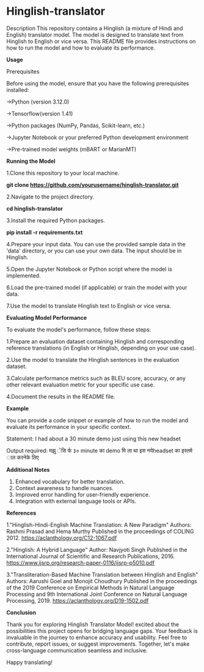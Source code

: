 # Hinglish-translator
Description
This repository contains a Hinglish (a mixture of Hindi and English) translator model. The model is designed to translate text from Hinglish to English or vice versa. This README file provides instructions on how to run the model and how to evaluate its performance.

**Usage**

Prerequisites

Before using the model, ensure that you have the following prerequisites installed:

->Python (version 3.12.0)

->Tensorflow(version 1.41)

->Python packages (NumPy, Pandas, Scikit-learn, etc.)

->Jupyter Notebook or your preferred Python development environment

->Pre-trained model weights (mBART or MarianMT)

**Running the Model**

1.Clone this repository to your local machine.

  **git clone https://github.com/yourusername/hinglish-translator.git**
  
2.Navigate to the project directory.

  **cd hinglish-translator**
  
3.Install the required Python packages.

 **pip install -r requirements.txt**
 
4.Prepare your input data. You can use the provided sample data in the 'data' directory, or you can use your own data. The input should be in Hinglish.

5.Open the Jupyter Notebook or Python script where the model is implemented.

6.Load the pre-trained model (if applicable) or train the model with your data.

7.Use the model to translate Hinglish text to English or vice versa.

**Evaluating Model Performance**

To evaluate the model's performance, follow these steps:

1.Prepare an evaluation dataset containing Hinglish and corresponding reference translations (in English or Hinglish, depending on your use case).

2.Use the model to translate the Hinglish sentences in the evaluation dataset.

3.Calculate performance metrics such as BLEU score, accuracy, or any other relevant evaluation metric for your specific use case.

4.Document the results in the README file.

**Example**

You can provide a code snippet or example of how to run the model and evaluate its performance in your specific context.

Statement: I had about a 30 minute demo just using this new headset

Output required: मझु ेसि र्फ ३० minute का demo मि ला था इस नयेheadset का इस्तमे ाल करनेके लिए

**Additional Notes**
1. Enhanced vocabulary for better translation.
2. Context awareness to handle nuances.
3. Improved error handling for user-friendly experience.
4. Integration with external language tools or APIs.

**References**

1."Hinglish-Hindi-English Machine Translation: A New Paradigm"
Authors: Rashmi Prasad and Hema Murthy
Published in the proceedings of COLING 2012.
https://aclanthology.org/C12-1067.pdf

2."Hinglish: A Hybrid Language"
Author: Navjyoti Singh
Published in the International Journal of Scientific and Research Publications, 2016.
https://www.ijsrp.org/research-paper-0116/ijsrp-p5010.pdf

3."Transliteration-Based Machine Translation between Hinglish and English"
Authors: Aarushi Goel and Monojit Choudhury
Published in the proceedings of the 2019 Conference on Empirical Methods in Natural Language Processing and 9th International Joint Conference on Natural Language Processing, 2019.
https://aclanthology.org/D19-1502.pdf


**Conclusion**

Thank you for exploring Hinglish Translator Model!  excited about the possibilities this project opens for bridging language gaps. Your feedback is invaluable in the journey to enhance accuracy and usability. Feel free to contribute, report issues, or suggest improvements. Together, let's make cross-language communication seamless and inclusive.

Happy translating!





